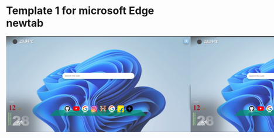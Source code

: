 # Template 1 for microsoft Edge newtab

<div style="display:flex">
<img src="templatess1.jpg">
<img src="templatess2.jpg">
</div>